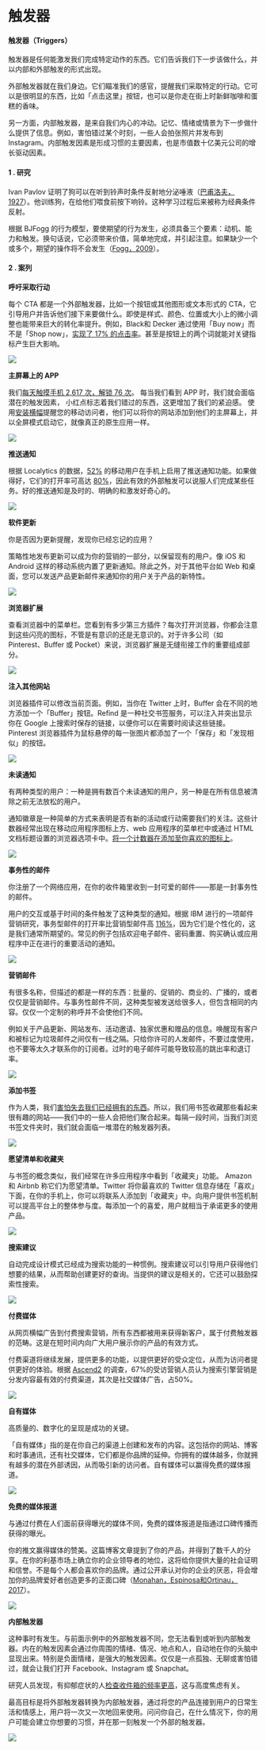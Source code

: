 # 触发器

#### 触发器（Triggers）

触发器是任何能激发我们完成特定动作的东西。它们告诉我们下一步该做什么，并以内部和外部触发的形式出现。

外部触发器就在我们身边。它们瞄准我们的感官，提醒我们采取特定的行动。它可以是很明显的东西，比如「点击这里」按钮，也可以是你走在街上时新鲜咖啡和蛋糕的香味。

另一方面，内部触发器，是来自我们内心的冲动。记忆、情绪或情景为下一步做什么提供了信息。例如，害怕错过某个时刻，一些人会拍张照片并发布到 Instagram。内部触发因素是形成习惯的主要因素，也是市值数十亿美元公司的增长驱动因素。

#### 1 . 研究

Ivan Pavlov 证明了狗可以在听到铃声时条件反射地分泌唾液（[巴甫洛夫，1927](https://link.uisdc.com/?redirect=http://psychclassics.yorku.ca/Pavlov/ "巴甫洛夫，1927")）。他训练狗，在给他们喂食前按下响铃。这种学习过程后来被称为经典条件反射。

根据 BJFogg 的行为模型，要使期望的行为发生，必须具备三个要素：动机、能力和触发。换句话说，它必须带来价值，简单地完成，并引起注意。如果缺少一个或多个，期望的操作将不会发生（[Fogg，2009](https://link.uisdc.com/?redirect=http://dl.acm.org/citation.cfm?doid=1541948.1541999 "Fogg，2009")）。

#### 2 . 案列

**呼吁采取行动**

每个 CTA 都是一个外部触发器，比如一个按钮或其他图形或文本形式的 CTA，它引导用户并告诉他们接下来要做什么。即使是样式、颜色、位置或大小上的微小调整也能带来巨大的转化率提升。例如，Black和 Decker 通过使用「Buy now」而不是「Shop now」，[实现了 17% 的点击率](https://link.uisdc.com/?redirect=https://blog.optimizely.com/2014/07/03/black-decker-discovers-big-win-in-buy-now-vs-shop-now-test/ "实现了 17% 的点击率")。甚至是按钮上的两个词就能对关键指标产生巨大影响。

![](https://qhdtc.oss-cn-chengdu.aliyuncs.com/obsidian/uisdc-xl-20180921-87.jpg)

**主屏幕上的 APP**

我们[每天触摸手机 2,617 次，解锁 76 次](https://link.uisdc.com/?redirect=https://blog.dscout.com/mobile-touches "每天触摸手机 2,617 次，解锁 76 次")。 每当我们看到 APP 时，我们就会面临潜在的触发因素， 小红点标志着我们错过的东西，这更增加了我们的紧迫感。 使用[安装横幅](https://link.uisdc.com/?redirect=https://developers.google.com/web/fundamentals/engage-and-retain/app-install-banners/ "安装横幅")提醒您的移动访问者，他们可以将你的网站添加到他们的主屏幕上，并以全屏模式启动它，就像真正的原生应用一样。

![](https://qhdtc.oss-cn-chengdu.aliyuncs.com/obsidian/uisdc-xl-20180921-88.jpg)

**推送通知**

根据 Localytics 的数据，[52%](https://link.uisdc.com/?redirect=http://info.localytics.com/blog/52-percent-of-users-enable-push-messaging "52%") 的移动用户在手机上启用了推送通知功能。如果做得好，它们的打开率可高达 [80%](https://link.uisdc.com/?redirect=https://www.thanx.com/push-notifications-vs-email-whats-better-for-reaching-customers/ "80%")，因此有效的外部触发可以说服人们完成某些任务。好的推送通知是及时的、明确的和激发好奇心的。

![](https://qhdtc.oss-cn-chengdu.aliyuncs.com/obsidian/uisdc-xl-20180921-89.jpg)

**软件更新**

你是否因为更新提醒，发现你已经忘记的应用？

策略性地发布更新可以成为你的营销的一部分，以保留现有的用户。像 iOS 和 Android 这样的移动系统内置了更新通知。除此之外，对于其他平台如 Web 和桌面，您可以发送产品更新邮件来通知你的用户关于产品的新特性。

![](https://qhdtc.oss-cn-chengdu.aliyuncs.com/obsidian/uisdc-xl-20180921-90.jpg)

**浏览器扩展**

查看浏览器中的菜单栏。您看到有多少第三方插件？每次打开浏览器，你都会注意到这些闪亮的图标，不管是有意识的还是无意识的。对于许多公司（如 Pinterest、Buffer 或 Pocket）来说，浏览器扩展是无缝衔接工作的重要组成部分。

![](https://qhdtc.oss-cn-chengdu.aliyuncs.com/obsidian/uisdc-xl-20180921-91.jpg)

**注入其他网站**

浏览器插件可以修改当前页面。例如，当你在 Twitter 上时，Buffer 会在不同的地方添加一个「Buffer」按钮。Refind 是一种社交书签服务，可以注入并突出显示你在 Google 上搜索时保存的链接，以便你可以在需要时阅读这些链接。Pinterest 浏览器插件为鼠标悬停的每一张图片都添加了一个「保存」和「发现相似」的按钮。

![](https://qhdtc.oss-cn-chengdu.aliyuncs.com/obsidian/uisdc-xl-20180921-92.jpg)

**未读通知**

有两种类型的用户：一种是拥有数百个未读通知的用户，另一种是在所有信息被清除之前无法放松的用户。

通知徽章是一种简单的方式来表明是否有新的活动或行动需要我们的关注。这些计数器经常出现在移动应用程序图标上方、web 应用程序的菜单栏中或通过 HTML文档标题设置的浏览器选项卡中。[将一个计数器在添加至你喜欢的图标上](https://link.uisdc.com/?redirect=http://lab.ejci.net/favico.js/ "将一个计数器在添加至你喜欢的图标上")。

![](https://qhdtc.oss-cn-chengdu.aliyuncs.com/obsidian/uisdc-xl-20180921-93.jpg)

**事务性的邮件**

你注册了一个网络应用，在你的收件箱里收到一封可爱的邮件——那是一封事务性的邮件。

用户的交互或基于时间的条件触发了这种类型的通知。根据 IBM 进行的一项邮件营销研究，事务型邮件的打开率比营销型邮件高 [116%](https://link.uisdc.com/?redirect=https://www.ibm.com/account/reg/us-en/signup?formid=urx-13772 "116%")，因为它们是个性化的，这是我们通常所期望的。常见的例子包括欢迎电子邮件、密码重置、购买确认或应用程序中正在进行的重要活动的通知。

![](https://qhdtc.oss-cn-chengdu.aliyuncs.com/obsidian/uisdc-xl-20180921-94.jpg)

**营销邮件**

有很多名称，但描述的都是一样的东西：批量的、促销的、商业的、广播的，或者仅仅是营销邮件。与事务性邮件不同，这种类型被发送给很多人，但包含相同的内容。仅仅一个定制的称呼并不会使他们不同。

例如关于产品更新、网站发布、活动邀请、独家优惠和赠品的信息。唤醒现有客户和被标记为垃圾邮件之间仅有一线之隔。只给你许可的人发邮件，不要过度使用，也不要等太久才联系你的订阅者。过时的电子邮件可能导致较高的跳出率和退订率。

![](https://qhdtc.oss-cn-chengdu.aliyuncs.com/obsidian/uisdc-xl-20180921-95.jpg)

**添加书签**

作为人类，我们[害怕失去我们已经拥有的东西](https://link.uisdc.com/?redirect=https://digitalpsychology.io/loss-aversion/ "害怕失去我们已经拥有的东西")。所以，我们用书签收藏那些看起来很有趣的网站——我们中的一些人会把他们聚合起来。每隔一段时间，当我们浏览书签文件夹时，我们就会面临一堆潜在的触发器列表。

![](https://qhdtc.oss-cn-chengdu.aliyuncs.com/obsidian/uisdc-xl-20180921-96.jpg)

**愿望清单和收藏夹**

与书签的概念类似，我们经常在许多应用程序中看到「收藏夹」功能。 Amazon 和 Airbnb 称它们为愿望清单。Twitter 将你最喜欢的 Twitter 信息存储在「喜欢」下面，在你的手机上，你可以将联系人添加到「收藏夹」中。向用户提供书签机制可以提高平台上的整体参与度。每添加一个的喜爱，用户就相当于承诺更多的使用产品。

![](https://qhdtc.oss-cn-chengdu.aliyuncs.com/obsidian/uisdc-xl-20180921-97.jpg)

**搜索建议**

自动完成设计模式已经成为搜索功能的一种惯例。搜索建议可以引导用户获得他们想要的结果，从而帮助创建更好的查询。当提供的建议是相关的，它还可以鼓励探索性搜索。

![](https://qhdtc.oss-cn-chengdu.aliyuncs.com/obsidian/uisdc-xl-20180921-98.jpg)

**付费媒体**

从网页横幅广告到付费搜索营销，所有东西都被用来获得新客户，属于付费触发器的范畴。这是在短时间内向广大用户展示你的产品的有效方式。

付费渠道将继续发展，提供更多的功能，以提供更好的受众定位，从而为访问者提供更好的体验。根据 [Ascend2](https://link.uisdc.com/?redirect=http://research.ascend2.com/2017-content-marketing-distribution-survey-summary-report/ "Ascend2") 的调查，67%的受访营销人员认为搜索引擎营销是分发内容最有效的付费渠道，其次是社交媒体广告，占50%。

![](https://qhdtc.oss-cn-chengdu.aliyuncs.com/obsidian/uisdc-xl-20180921-99.jpg)

**自有媒体**

高质量的、数字化的呈现是成功的关键。

「自有媒体」指的是在你自己的渠道上创建和发布的内容。这包括你的网站、博客和时事通讯，还有社交媒体，它们都是你品牌的延伸。你拥有的媒体越多，你就拥有越多的潜在外部诱因，从而吸引新的访问者。自有媒体可以赢得免费的媒体报道。

![](https://qhdtc.oss-cn-chengdu.aliyuncs.com/obsidian/uisdc-xl-20180921-100.jpg)

**免费的媒体报道**

与通过付费在人们面前获得曝光的媒体不同，免费的媒体报道是指通过口碑传播而获得的曝光。

你的推文赢得媒体的赞美。这篇博客文章提到了你的产品，并得到了数千人的分享。在你的利基市场上确立你的企业领导者的地位，这将给你提供大量的社会证明和信誉。不是每个人都会喜欢你的品牌。通过公开承认对你的企业的厌恶，将会增加你的品牌爱好者创造更多的正面口碑（[Monahan，Espinosa和Ortinau，2017](https://link.uisdc.com/?redirect=https://www.researchgate.net/publication/314266211_Hate_Does_Not_Have_to_Hurt_The_Influence_of_Hate-Acknowledging_Advertising_on_Positive_Word_of_Mouth_An_Extended_Abstract "Monahan，Espinosa和Ortinau，2017")）。

![](https://qhdtc.oss-cn-chengdu.aliyuncs.com/obsidian/uisdc-xl-20180921-101.jpg)

**内部触发器**

这种事时有发生。与前面示例中的外部触发器不同，您无法看到或听到内部触发器。内在的触发因素会通过你周围的情绪、情况、地点和人，自动地在你的头脑中显现出来。特别是负面情绪，是强大的触发因素。仅仅是一点孤独、无聊或害怕错过，就会让我们打开 Facebook、Instagram 或 Snapchat。

研究人员发现，有抑郁症状的人[检查收件箱的频率更高](https://link.uisdc.com/?redirect=http://www.nytimes.com/2012/06/17/opinion/sunday/how-depressed-people-use-the-internet.html?mcubz=3 "检查收件箱的频率更高")，这与高度焦虑有关。

最高目标是将外部触发器转换为内部触发器，通过将您的产品连接到用户的日常生活和情感上，用户将一次又一次地回来使用。问问你自己，在什么情况下，你的用户可能会建立你想要的习惯，并在那一刻触发一个外部的触发器。

![](https://qhdtc.oss-cn-chengdu.aliyuncs.com/obsidian/uisdc-bc-20180924-1.jpg)

